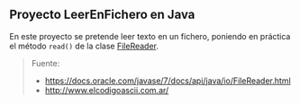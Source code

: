 ## Proyecto LeerEnFichero en Java
En este proyecto se pretende leer texto en un fichero, poniendo en práctica el método `read()` de la clase [FileReader](https://docs.oracle.com/javase/7/docs/api/java/io/FileReader.html).

> Fuente:
> * https://docs.oracle.com/javase/7/docs/api/java/io/FileReader.html
> * http://www.elcodigoascii.com.ar/
